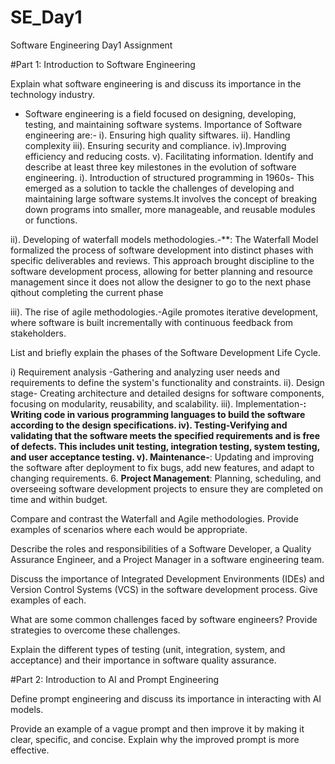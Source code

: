 # SE_Day1
Software Engineering Day1 Assignment

#Part 1: Introduction to Software Engineering

Explain what software engineering is and discuss its importance in the technology industry.
* Software engineering is a field focused on designing, developing, testing, and maintaining software systems.
Importance of Software engineering are:-
i). Ensuring high quality siftwares.
ii). Handling complexity 
iii). Ensuring security and compliance.
iv).Improving efficiency and reducing costs.
v). Facilitating information.
Identify and describe at least three key milestones in the evolution of software engineering.
i). Introduction of structured programming in 1960s- This emerged as a solution to tackle the challenges of developing and maintaining large software systems.It involves the concept of breaking down programs into smaller, more manageable, and reusable modules or functions.

ii). Developing of waterfall models methodologies.-**: The Waterfall Model formalized the process of software development into distinct phases with specific deliverables and reviews. This approach brought discipline to the software development process, allowing for better planning and resource management since it does not allow the designer to go to the next phase qithout completing the current phase 

iii). The rise of agile methodologies.-Agile promotes iterative development, where software is built incrementally with continuous feedback from stakeholders.

List and briefly explain the phases of the Software Development Life Cycle.

i) Requirement analysis -Gathering and analyzing user needs and requirements to define the system's functionality and constraints.
ii). Design stage- Creating architecture and detailed designs for software components, focusing on modularity, reusability, and scalability.
iii). Implementation-**: Writing code in various programming languages to build the software according to the design specifications.
iv). Testing-Verifying and validating that the software meets the specified requirements and is free of defects. This includes unit testing, integration testing, system testing, and user acceptance testing.
v). Maintenance-**: Updating and improving the software after deployment to fix bugs, add new features, and adapt to changing requirements.
6. **Project Management**: Planning, scheduling, and overseeing software development projects to ensure they are completed on time and within budget.

Compare and contrast the Waterfall and Agile methodologies. Provide examples of scenarios where each would be appropriate.


Describe the roles and responsibilities of a Software Developer, a Quality Assurance Engineer, and a Project Manager in a software engineering team.


Discuss the importance of Integrated Development Environments (IDEs) and Version Control Systems (VCS) in the software development process. Give examples of each.


What are some common challenges faced by software engineers? Provide strategies to overcome these challenges.


Explain the different types of testing (unit, integration, system, and acceptance) and their importance in software quality assurance.


#Part 2: Introduction to AI and Prompt Engineering


Define prompt engineering and discuss its importance in interacting with AI models.


Provide an example of a vague prompt and then improve it by making it clear, specific, and concise. Explain why the improved prompt is more effective.
